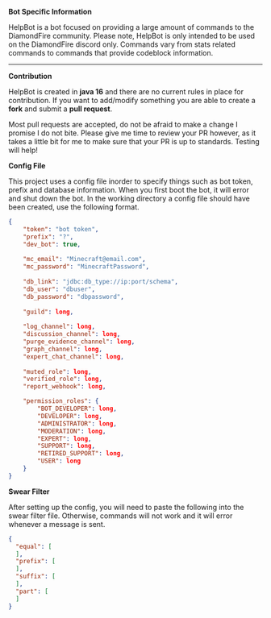 **Bot Specific Information**

HelpBot is a bot focused on providing a large amount of commands to the DiamondFire community. Please note, HelpBot is
only intended to be used on the DiamondFire discord only. Commands vary from stats related commands to commands that
provide codeblock information.

***

**Contribution**

HelpBot is created in **java 16** and there are no current rules in place for contribution. If you want to add/modify
something you are able to create a **fork** and submit a **pull request**.

Most pull requests are accepted, do not be afraid to make a change I promise I do not bite.
Please give me time to review your PR however, as it takes a little bit for me to make sure that your PR is up to standards. Testing will help!

**Config File**

This project uses a config file inorder to specify things such as bot token, prefix and database information. When you
first boot the bot, it will error and shut down the bot. In the working directory a config file should have been
created, use the following format.

```json
{
    "token": "bot token",
    "prefix": "?",
    "dev_bot": true,
    
    "mc_email": "Minecraft@email.com",
    "mc_password": "MinecraftPassword",
    
    "db_link": "jdbc:db_type://ip:port/schema",
    "db_user": "dbuser",
    "db_password": "dbpassword",
    
    "guild": long,
    
    "log_channel": long,
    "discussion_channel": long,
    "purge_evidence_channel": long,
    "graph_channel": long,
    "expert_chat_channel": long,
    
    "muted_role": long,
    "verified_role": long,
    "report_webhook": long,

    "permission_roles": {
        "BOT_DEVELOPER": long,
        "DEVELOPER": long,
        "ADMINISTRATOR": long,
        "MODERATION": long,
        "EXPERT": long,
        "SUPPORT": long,
        "RETIRED_SUPPORT": long,
        "USER": long
    }
}
```

**Swear Filter**

After setting up the config, you will need to paste the following into the swear filter file. Otherwise, commands will not work and it will error whenever a message is sent.

```json
{
  "equal": [
  ],
  "prefix": [
  ],
  "suffix": [
  ],
  "part": [
  ]
}
```
